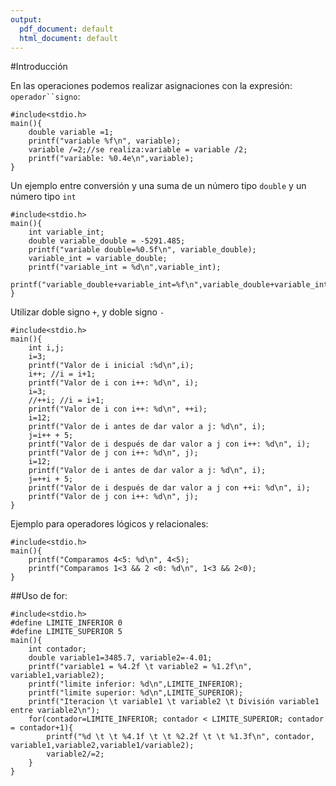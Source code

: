 ```yaml
---
output:
  pdf_document: default
  html_document: default
---
```



#Introducción

En las operaciones podemos realizar asignaciones
con la expresión: `operador``signo`:

```
#include<stdio.h>
main(){
	double variable =1;
	printf("variable %f\n", variable);
	variable /=2;//se realiza:variable = variable /2;
	printf("variable: %0.4e\n",variable);
}
```

Un ejemplo entre conversión y una suma de un número tipo `double` y un número tipo `int`
```
#include<stdio.h>
main(){
	int variable_int;
	double variable_double = -5291.485;
	printf("variable double=%0.5f\n", variable_double);
	variable_int = variable_double;
	printf("variable_int = %d\n",variable_int);
	printf("variable_double+variable_int=%f\n",variable_double+variable_int);
}
```
Utilizar doble signo `+`, y doble signo `-`

```
#include<stdio.h>
main(){
	int i,j;
	i=3;
	printf("Valor de i inicial :%d\n",i);
	i++; //i = i+1;
	printf("Valor de i con i++: %d\n", i);
	i=3;
	//++i; //i = i+1;
	printf("Valor de i con i++: %d\n", ++i);
	i=12;
	printf("Valor de i antes de dar valor a j: %d\n", i);
	j=i++ + 5;
	printf("Valor de i después de dar valor a j con i++: %d\n", i);
	printf("Valor de j con i++: %d\n", j);
	i=12;
	printf("Valor de i antes de dar valor a j: %d\n", i);
	j=++i + 5;
	printf("Valor de i después de dar valor a j con ++i: %d\n", i);
	printf("Valor de j con i++: %d\n", j);
}
```

Ejemplo para operadores lógicos y relacionales:

```
#include<stdio.h>
main(){
	printf("Comparamos 4<5: %d\n", 4<5);
	printf("Comparamos 1<3 && 2 <0: %d\n", 1<3 && 2<0);
}
```

##Uso de for:

```
#include<stdio.h>
#define LIMITE_INFERIOR 0
#define LIMITE_SUPERIOR 5
main(){
	int contador;
	double variable1=3485.7, variable2=-4.01;
	printf("variable1 = %4.2f \t variable2 = %1.2f\n", variable1,variable2);
	printf("limite inferior: %d\n",LIMITE_INFERIOR);
	printf("limite superior: %d\n",LIMITE_SUPERIOR);
	printf("Iteracion \t variable1 \t variable2 \t División variable1 entre variable2\n");
	for(contador=LIMITE_INFERIOR; contador < LIMITE_SUPERIOR; contador = contador+1){
		printf("%d \t \t %4.1f \t \t %2.2f \t \t %1.3f\n", contador, variable1,variable2,variable1/variable2);
		variable2/=2;
	}
}

```











